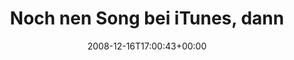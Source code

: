 ---
retweeted: false
source: <a href="http://twitter.com" rel="nofollow">Twitter Web Client</a>
entities:
  hashtags:
  - text: weihnachtsgeschenke
    indices:
    - '44'
    - '64'
  symbols: []
  user_mentions: []
  urls: []
display_text_range:
- '0'
- '74'
favorite_count: '0'
id_str: '1060954189'
truncated: false
retweet_count: '0'
id: '1060954189'
created_at: Tue Dec 16 17:00:43 +0000 2008
favorited: false
full_text: 'Noch nen Song bei iTunes, dann hab ich alle #weihnachtsgeschenke beisammen'
lang: de
tags:
- weihnachtsgeschenke
- pesos:twitter
date: '2008-12-16T17:00:43+00:00'
src: https://twitter.com/bascht/status/1060954189
original_url: https://twitter.com/bascht/status/1060954189
type: twitter_tweet
text: 'Noch nen Song bei iTunes, dann hab ich alle #weihnachtsgeschenke beisammen'
title: 'Noch nen Song bei iTunes, dann '

---